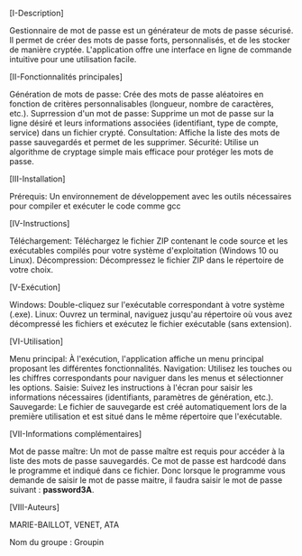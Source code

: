 [I-Description]

Gestionnaire de mot de passe est un générateur de mots de passe sécurisé. Il permet de créer des mots de passe forts, personnalisés, et de les stocker de manière cryptée. L'application offre une interface en ligne de commande intuitive pour une utilisation facile.

[II-Fonctionnalités principales]

Génération de mots de passe: Crée des mots de passe aléatoires en fonction de critères personnalisables (longueur, nombre de caractères, etc.).
Suprression d'un mot de passe: Supprime un mot de passe sur la ligne désiré et leurs informations associées (identifiant, type de compte, service) dans un fichier crypté.
Consultation: Affiche la liste des mots de passe sauvegardés et permet de les supprimer.
Sécurité: Utilise un algorithme de cryptage simple mais efficace pour protéger les mots de passe.

[III-Installation]

Prérequis:
Un environnement de développement avec les outils nécessaires pour compiler et exécuter le code comme gcc

[IV-Instructions]

Téléchargement: Téléchargez le fichier ZIP contenant le code source et les exécutables compilés pour votre système d'exploitation (Windows 10 ou Linux).
Décompression: Décompressez le fichier ZIP dans le répertoire de votre choix.

[V-Exécution]

Windows: Double-cliquez sur l'exécutable correspondant à votre système (.exe).
Linux: Ouvrez un terminal, naviguez jusqu'au répertoire où vous avez décompressé les fichiers et exécutez le fichier exécutable (sans extension).

[VI-Utilisation]

Menu principal: À l'exécution, l'application affiche un menu principal proposant les différentes fonctionnalités.
Navigation: Utilisez les touches ou les chiffres correspondants pour naviguer dans les menus et sélectionner les options.
Saisie: Suivez les instructions à l'écran pour saisir les informations nécessaires (identifiants, paramètres de génération, etc.).
Sauvegarde: Le fichier de sauvegarde est créé automatiquement lors de la première utilisation et est situé dans le même répertoire que l'exécutable.

[VII-Informations complémentaires]

Mot de passe maître: Un mot de passe maître est requis pour accéder à la liste des mots de passe sauvegardés. Ce mot de passe est hardcodé dans le programme et indiqué dans ce fichier. Donc lorsque le programme vous demande de saisir le mot de passe maitre, il faudra saisir le mot de passe suivant : **password3A**.

[VIII-Auteurs]

MARIE-BAILLOT, VENET, ATA

Nom du groupe : Groupin

